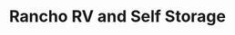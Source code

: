---
title: "Rancho RV and Self Storage"
url: /etiwanda/rancho-rv-and-self-storage/
shop: storage rental
---